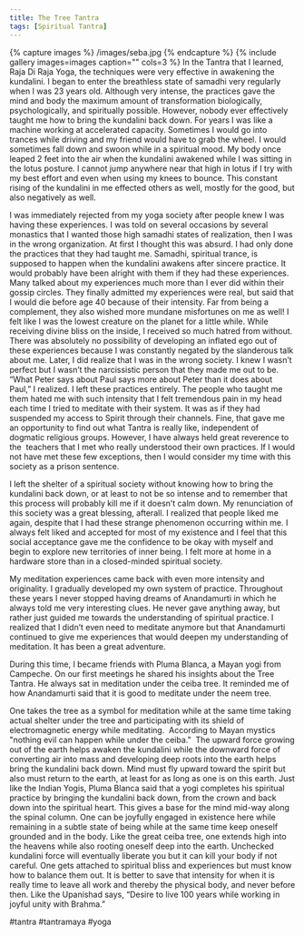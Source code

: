 ```yaml
---
title: The Tree Tantra 
tags: [Spiritual Tantra]
---
```


{% capture images %}
	/images/seba.jpg
{% endcapture %}
{% include gallery images=images caption="" cols=3 %}
In the Tantra that I learned, Raja Di Raja Yoga, the techniques were very effective in awakening the kundalini. I began to enter the breathless state of samadhi very regularly when I was 23 years old. Although very intense, the practices gave the mind and body the maximum amount of transformation biologically, psychologically, and spiritually possible. However, nobody ever effectively taught me how to bring the kundalini back down. For years I was like a machine working at accelerated capacity. Sometimes I would go into trances while driving and my friend would have to grab the wheel. I would sometimes fall down and swoon while in a spiritual mood. My body once leaped 2 feet into the air when the kundalini awakened while I was sitting in the lotus posture. I cannot jump anywhere near that high in lotus if I try with my best effort and even when using my knees to bounce. This constant rising of the kundalini in me effected others as well, mostly for the good, but also negatively as well.

I was immediately rejected from my yoga society after people knew I was having these experiences. I was told on several occasions by several monastics that I wanted those high samadhi states of realization, then I was in the wrong organization. At first I thought this was absurd. I had only done the practices that they had taught me. Samadhi, spiritual trance, is supposed to happen when the kundalini awakens after sincere practice. It would probably have been alright with them if they had these experiences. Many talked about my experiences much more than I ever did within their gossip circles. They finally admitted my experiences were real, but said that I would die before age 40 because of their intensity. Far from being a complement, they also wished more mundane misfortunes on me as well! I felt like I was the lowest creature on the planet for a little while. While receiving divine bliss on the inside, I received so much hatred from without. There was absolutely no possibility of developing an inflated ego out of these experiences because I was constantly negated by the slanderous talk about me. Later, I did realize that I was in the wrong society. I knew I wasn’t perfect but I wasn’t the narcissistic person that they made me out to be. “What Peter says about Paul says more about Peter than it does about Paul,” I realized. I left these practices entirely. The people who taught me them hated me with such intensity that I felt tremendous pain in my head each time I tried to meditate with their system. It was as if they had suspended my access to Spirit through their channels. Fine, that gave me an opportunity to find out what Tantra is really like, independent of dogmatic religious groups. However, I have always held great reverence to the  teachers that I met who really understood their own practices. If I would not have met these few exceptions, then I would consider my time with this society as a prison sentence.

I left the shelter of a spiritual society without knowing how to bring the kundalini back down, or at least to not be so intense and to remember that this process will probably kill me if it doesn’t calm down. My renunciation of this society was a great blessing, afterall. I realized that people liked me again, despite that I had these strange phenomenon occurring within me. I always felt liked and accepted for most of my existence and I feel that this social acceptance gave me the confidence to be okay with myself and begin to explore new territories of inner being. I felt more at home in a hardware store than in a closed-minded spiritual society.

My meditation experiences came back with even more intensity and originality. I gradually developed my own system of practice. Throughout these years I never stopped having dreams of Anandamurti in which he always told me very interesting clues. He never gave anything away, but rather just guided me towards the understanding of spiritual practice. I realized that I didn’t even need to meditate anymore but that Anandamurti continued to give me experiences that would deepen my understanding of meditation. It has been a great adventure.

During this time, I became friends with Pluma Blanca, a Mayan yogi from Campeche. On our first meetings he shared his insights about the Tree Tantra. He always sat in meditation under the ceiba tree. It reminded me of how Anandamurti said that it is good to meditate under the neem tree.

One takes the tree as a symbol for meditation while at the same time taking actual shelter under the tree and participating with its shield of electromagnetic<wbr /> energy while meditating.  According to Mayan mystics "nothing evil can happen while under the ceiba."  The upward force growing out of the earth helps awaken the kundalini while the downward force of converting air into mass and developing deep roots into the earth helps bring the kundalini back down. Mind must fly upward toward the spirit but also must return to the earth, at least for as long as one is on this earth. Just like the Indian Yogis, Pluma Blanca said that a yogi completes his spiritual practice by bringing the kundalini back down, from the crown and back down into the spiritual heart. This gives a base for the mind mid-way along the spinal column. One can be joyfully engaged in existence here while remaining in a subtle state of being while at the same time keep oneself grounded and in the body. Like the great ceiba tree, one extends high into the heavens while also rooting oneself deep into the earth. Unchecked kundalini force will eventually liberate you but it can kill your body if not careful. One gets attached to spiritual bliss and experiences but must know how to balance them out. It is better to save that intensity for when it is really time to leave all work and thereby the physical body, and never before then. Like the Upanishad says, “Desire to live 100 years while working in joyful unity with Brahma.”

#tantra #tantramaya #yoga

